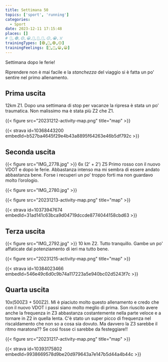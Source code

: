 ```yaml
---
title: Settimana 50
topics: ['sport', 'running']
categories:
  - Sport
date: 2023-12-11 17:15:48
places: []
# 🔴,🟢,🟡,😀,🙁,🫤,🙂,😐,😭,☠️
trainingTypes: [🟢,🔴,🟢,🟡]
trainingFeelings: [🫤,🙂,😀,😀]
---
```

Settimana dopo le ferie!
<!--more--> 
Riprendere non è mai facile e la _stanchezza_ del viaggio si è fatta un po' sentire nel primo allenamento.

## Prima uscita

12km Z1. Dopo una settimana di stop per vacanze la ripresa è stata un po’ traumatica. 
Non malissimo ma è stata più Z2 che Z1.

{{< figure src="20231212-activity-map.png" title="map" >}}

{{< strava id=10368443200 embedId=b527ba4645f29e4b43a8895f64263e46b5df792c >}}

## Seconda uscita
{{< figure src="IMG_2778.jpg" >}}
6x (2’ + 2’) Z5
Primo rosso con il nuovo VDOT e dopo le ferie. Abbastanza intenso ma mi sembra di essere andato abbastanza bene. Forse i recuperi un po’ troppo forti ma non guardavo molto l’orologio.

{{< figure src="IMG_2780.jpg" >}}

{{< figure src="20231213-activity-map.png" title="map" >}}

{{< strava id=10373947674 embedId=31ad141c63bca9d04719dccde8774044158cbd63 >}}

## Terza uscita
{{< figure src="IMG_2792.jpg" >}}
10 km Z2. Tutto tranquillo. Gambe un po' affaticate dal potenziamento di ieri ma tutto bene.


{{< figure src="20231215-activity-map.png" title="map" >}}

{{< strava id=10384023466 embedId=546e49c6d0c9b74a117223a5e940bc02d5243f7c >}}

## Quarta uscita
10x(500Z3 + 500Z2).
Mi è piaciuto molto questo allenamento e credo che con il nuovo VDOT i passi siano molto meglio di prima. Son riuscito avere anche la frequenza in Z3 abbastanza costantemente nella parte veloce e a tornare in Z2 in quella lenta.
C'è stato un super picco di frequenza nel riscaldamento che non so a cosa sia dovuto.
Ma davvero la Z3 sarebbe il ritmo maratona?? Se così fosse ci sarebbe da festeggiare!!

{{< figure src="20231217-activity-map.png" title="map" >}}

{{< strava id=10393175802 embedId=9938669578d9be20d979643a7e147b5d44a4b44c >}}
